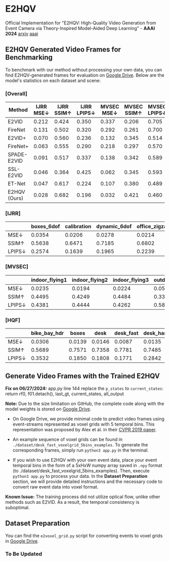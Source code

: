 # E2HQV
Official Implementation for "E2HQV: High-Quality Video Generation from Event Camera via Theory-Inspired Model-Aided Deep Learning" - **AAAI 2024** [arxiv](https://arxiv.org/abs/2401.08117) [aaai](https://ojs.aaai.org/index.php/AAAI/article/download/28263/28517)

## E2HQV Generated Video Frames for Benchmarking
To benchmark with our method without processing your own data, you can find E2HQV-generated frames for evaluation on [Google Drive](https://drive.google.com/file/d/1pZRhDOfx5A7w-KZpPsOc3bq4okR9-58X/view?usp=sharing). Below are the model's statistics on each dataset and scene:

### [Overall]
| Method       | IJRR MSE↓ | IJRR SSIM↑ | IJRR LPIPS↓ | MVSEC MSE↓ | MVSEC SSIM↑ | MVSEC LPIPS↓ | HQF MSE↓ | HQF SSIM↑ | HQF LPIPS↓ |
|--------------|-----------|------------|-------------|------------|-------------|--------------|----------|-----------|------------|
| E2VID        | 0.212     | 0.424      | 0.350       | 0.337      | 0.206       | 0.705        | 0.127    | 0.540     | 0.382      |
| FireNet      | 0.131     | 0.502      | 0.320       | 0.292      | 0.261       | 0.700        | 0.094    | 0.533     | 0.441      |
| E2VID+       | 0.070     | 0.560      | 0.236       | 0.132      | 0.345       | 0.514        | 0.036    | 0.643     | 0.252      |
| FireNet+     | 0.063     | 0.555      | 0.290       | 0.218      | 0.297       | 0.570        | 0.040    | 0.614     | 0.314      |
| SPADE-E2VID  | 0.091     | 0.517      | 0.337       | 0.138      | 0.342       | 0.589        | 0.077    | 0.521     | 0.502      |
| SSL-E2VID    | 0.046     | 0.364      | 0.425       | 0.062      | 0.345       | 0.593        | 0.126    | 0.295     | 0.498      |
| ET-Net       | 0.047     | 0.617      | 0.224       | 0.107      | 0.380       | 0.489        | 0.032    | 0.658     | 0.260      |
| E2HQV (Ours) | 0.028     | 0.682      | 0.196       | 0.032      | 0.421       | 0.460        | 0.019    | 0.671     | 0.261      |

### [IJRR]
|        | boxes_6dof | calibration | dynamic_6dof | office_zigzag | poster_6dof | shapes_6dof | slider_depth |
|--------|------------|-------------|--------------|---------------|-------------|-------------|--------------|
| MSE↓   | 0.0354     | 0.0206      | 0.0278       | 0.0214        | 0.0345      | 0.0407      | 0.0129       |
| SSIM↑  | 0.5638     | 0.6471      | 0.7185       | 0.6802        | 0.5552      | 0.8194      | 0.7879       |
| LPIPS↓ | 0.2574     | 0.1639      | 0.1965       | 0.2239        | 0.1978      | 0.1712      | 0.1623       |

### [MVSEC]
|        | indoor_flying1 | indoor_flying2 | indoor_flying3 | outdoor_day1 | outdoor_day2 |
|--------|----------------|----------------|----------------|--------------|--------------|
| MSE↓   | 0.0235         | 0.0194         | 0.0224         | 0.0518       | 0.0403       |
| SSIM↑  | 0.4495         | 0.4249         | 0.4484         | 0.3343       | 0.4462       |
| LPIPS↓ | 0.4381         | 0.4444         | 0.4262         | 0.5802       | 0.4086       |

### [HQF]
|        | bike_bay_hdr | boxes | desk | desk_fast | desk_hand_only | desk_slow | engineering_posters | high_texture_plants | poster_pillar_1 | poster_pillar_2 | reflective_materials | slow_and_fast_desk | slow_hand | still_life |
|--------|--------------|-------|------|-----------|----------------|-----------|---------------------|---------------------|-----------------|-----------------|----------------------|--------------------|-----------|------------|
| MSE↓   | 0.0306       | 0.0139| 0.0146| 0.0087   | 0.0135         | 0.0223    | 0.0207              | 0.0280              | 0.0108          | 0.0084          | 0.0147               | 0.0246             | 0.0304    | 0.0225     |
| SSIM↑  | 0.5689       | 0.7571| 0.7358| 0.7781   | 0.7485         | 0.6867    | 0.6537              | 0.5559              | 0.6195          | 0.6543          | 0.6924               | 0.6737             | 0.5779    | 0.6878     |
| LPIPS↓ | 0.3532       | 0.1850| 0.1808| 0.1771   | 0.2842         | 0.2711    | 0.2444              | 0.2166              | 0.2746          | 0.2651          | 0.2403               | 0.2531             | 0.3629    | 0.2087     |

## Generate Video Frames with the Trained E2HQV



**Fix on 06/27/2024:** app.py line 144 replace the `p_states` to `current_states`: return rf0, f01.detach(), last_gt, current_states, all_output

**Note:** Due to the size limitation on GitHub, the complete code along with the model weights is stored on [Google Drive](https://drive.google.com/drive/folders/1h_Xq-VcwIIa4xWXhhFAHjZ_z6jSkIUwc?usp=drive_link).

* On Google Drive, we provide minimal code to predict video frames using event-streams represented as voxel grids with 5 temporal bins. This representation was proposed by Alex et al. in their [CVPR 2019 paper](https://openaccess.thecvf.com/content_CVPR_2019/papers/Zhu_Unsupervised_Event-Based_Learning_of_Optical_Flow_Depth_and_Egomotion_CVPR_2019_paper.pdf).

* An example sequence of voxel grids can be found in `./dataset/desk_fast_voxelgrid_5bins_examples`. To generate the corresponding frames, simply run `python3 app.py` in the terminal.

* If you wish to use E2HQV with your own event data, place your event temporal bins in the form of a 5xHxW numpy array saved in `.npy` format (to ./dataset/desk_fast_voxelgrid_5bins_examples). Then, execute `python3 app.py` to process your data. In the **Dataset Preparation** section, we will provide detailed instructions and the necessary code to convert raw event data into voxel format.

**Known Issue:** The training process did not utilize optical flow, unlike other methods such as E2VID. As a result, the temporal consistency is suboptimal.


## Dataset Preparation

You can find the `e2voxel_grid.py` script for converting events to voxel grids in [Google Drive](https://drive.google.com/drive/folders/1h_Xq-VcwIIa4xWXhhFAHjZ_z6jSkIUwc?usp=drive_link).
### To Be Updated
